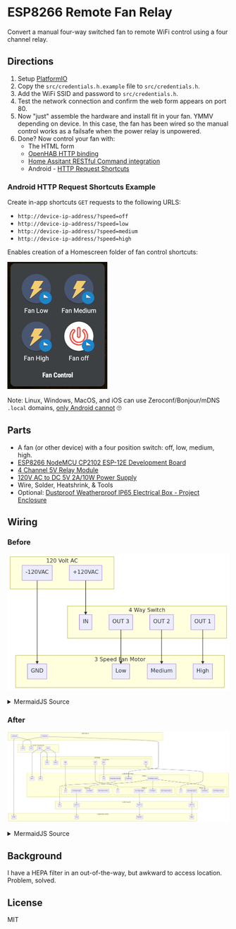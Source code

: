 # ESP8266 Remote Fan Relay

Convert a manual four-way switched fan to remote WiFi control using a four
channel relay.

## Directions

1. Setup [PlatformIO](https://platformio.org/)
2. Copy the `src/credentials.h.example` file to `src/credentials.h`.
3. Add the WiFi SSID and password to `src/credentials.h`.
4. Test the network connection and confirm the web form appears on port 80.
5. Now "just" assemble the hardware and install fit in your fan. YMMV depending
   on device. In this case, the fan has been wired so the manual control works
   as a failsafe when the power relay is unpowered.
6. Done? Now control your fan with:
   * The HTML form
   * [OpenHAB HTTP binding](https://v2.openhab.org/addons/bindings/http1/)
   * [Home Assitant RESTful Command integration](https://www.home-assistant.io/integrations/rest_command/)
   * Android - [HTTP Request Shortcuts](https://play.google.com/store/apps/details?id=ch.rmy.android.http_shortcuts&hl=en_US&gl=US)

### Android HTTP Request Shortcuts Example 

Create in-app shortcuts `GET` requests to the following URLS:
* `http://device-ip-address/?speed=off`
* `http://device-ip-address/?speed=low`
* `http://device-ip-address/?speed=medium`
* `http://device-ip-address/?speed=high`

Enables creation of a Homescreen folder of fan control shortcuts:

[![Android Fan Control via HTTP Request Shortcuts screenshot](android-fan-control.png)](android-fan-control.png)

Note: Linux, Windows, MacOS, and iOS can use Zeroconf/Bonjour/mDNS `.local` domains, [only Android cannot](https://github.com/Waboodoo/HTTP-Shortcuts/issues/230) 🙄

## Parts

* A fan (or other device) with a four position switch: off, low, medium, high.
* [ESP8266 NodeMCU CP2102 ESP-12E Development Board](https://amzn.to/3tsSgZ2)
* [4 Channel 5V Relay Module](https://amzn.to/3tnwi9S)
* [120V AC to DC 5V 2A/10W Power Supply](https://amzn.to/3bbZUAH)
* Wire, Solder, Heatshrink, & Tools
* Optional: [Dustproof Weatherproof IP65 Electrical Box - Project Enclosure](https://amzn.to/3h91ZBi)

## Wiring

### Before

[![Fan Wiring Before](mermaidjs-fan-before.png)](mermaidjs-fan-before.png)

<details>
  <summary>MermaidJS Source</summary>

```mermaidjs
graph TB
    subgraph 120V[120 Volt AC]
        +120[+120VAC]
        -120[-120VAC]
    end

    subgraph S[4 Way Switch]
        S-IN[IN]
        S-OUT1[OUT 1]
        S-OUT2[OUT 2]
        S-OUT3[OUT 3]
    end

    subgraph M[3 Speed Fan Motor]
        M-GND[GND]
        M-LOW[Low]
        M-MED[Medium]
        M-HIGH[High]
    end

    -120-->M-GND
    +120-->S-IN
    S-OUT1-->M-HIGH
    S-OUT2-->M-MED
    S-OUT3-->M-LOW
```

</details>

### After

[![Fan Wiring After](mermaidjs-fan-after.png)](mermaidjs-fan-after.png)

<details>
  <summary>MermaidJS Source</summary>

```mermaidjs
graph TB
    subgraph 120V[120 Volt AC]
        +120[+120VAC]
        -120[-120VAC]
    end

    subgraph S[4 Way Switch]
        S-IN[IN]
        S-OUT1[OUT 1]
        S-OUT2[OUT 2]
        S-OUT3[OUT 3]
    end

    subgraph M[3 Speed Fan Motor]
        M-GND[GND]
        M-LOW[Low]
        M-MED[Medium]
        M-HIGH[High]
    end

    subgraph T[5V DC Transformer]
        T+120[+AC]
        T-120[-AC]
        T+5[+DC]
        T-5[-DC]
    end

    subgraph ESP[ESP8266]
        VIN
        GND
        subgraph D[Digital Out]
            D1
            D5
            D6
            D7
        end
    end

    subgraph R[4 channel 5V relay]
        DC+
        DC-
        subgraph R1[Relay 1]
            IN1[In]
            NO1[Normally Open]
            COM1[Common]
            NC1[Normally Closed]
        end
        subgraph R2[Relay 2]
            IN2[In]
            NO2[Normally Open]
            COM2[Common]
            NC2[Normally Closed]
        end
        subgraph R3[Relay 3]
            IN3[In]
            NO3[Normally Open]
            COM3[Common]
            NC3[Normally Closed]
        end
        subgraph R4[Relay 4]
            IN4[In]
            NO4[Normally Open]
            COM4[Common]
            NC4[Normally Closed]
        end
    end
    
    %% Original Wiring
    -120-->M-GND
    S-OUT1-->M-HIGH
    S-OUT2-->M-MED
    S-OUT3-->M-LOW

    +120-->T+120
    -120-->T-120
    +120-->COM1
  
    T+5-->VIN
    T-5-->GND
    T+5-->DC+
    T-5-->DC-

    D5-->IN1
    D6-->IN2
    D7-->IN3
    D1-->IN4

    %% Stock switch powered when relay is unpowered
    NC1-->S-IN
    %% Relays 2,3,4 powered by relay 1
    NO1-->COM2
    NO1-->COM3
    NO1-->COM4

    NO2-->S-OUT3
    NO3-->S-OUT2
    NO4-->S-OUT1
```

</details>

## Background

I have a HEPA filter in an out-of-the-way, but awkward to access location.
Problem, solved.

## License

MIT
